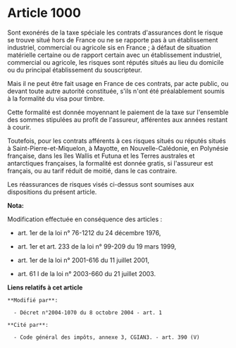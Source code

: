 # Article 1000

Sont exonérés de la taxe spéciale les contrats d'assurances dont le risque se trouve situé hors de France ou ne se rapporte
pas à un établissement industriel, commercial ou agricole sis en France ; à défaut de situation matérielle certaine ou de
rapport certain avec un établissement industriel, commercial ou agricole, les risques sont réputés situés au lieu du domicile
ou du principal établissement du souscripteur.

Mais il ne peut être fait usage en France de ces contrats, par acte public, ou devant toute autre autorité constituée, s'ils
n'ont été préalablement soumis à la formalité du visa pour timbre.

Cette formalité est donnée moyennant le paiement de la taxe sur l'ensemble des sommes stipulées au profit de l'assureur,
afférentes aux années restant à courir.

Toutefois, pour les contrats afférents à ces risques situés ou réputés situés à Saint-Pierre-et-Miquelon, à Mayotte, en
Nouvelle-Calédonie, en Polynésie française, dans les îles Wallis et Futuna et les Terres australes et antarctiques
françaises, la formalité est donnée gratis, si l'assureur est français, ou au tarif réduit de moitié, dans le cas contraire.

Les réassurances de risques visés ci-dessus sont soumises aux dispositions du présent article.

**Nota:**

Modification effectuée en conséquence des articles :

- art. 1er de la loi n° 76-1212 du 24 décembre 1976, 

- art. 1er et art. 233 de la loi n° 99-209 du 19 mars 1999, 

- art. 1er de la loi n° 2001-616 du 11 juillet 2001,

- art. 61 I de la loi n° 2003-660 du 21 juillet 2003.

**Liens relatifs à cet article**

	**Modifié par**:

	  - Décret n°2004-1070 du 8 octobre 2004 - art. 1

	**Cité par**:

	  - Code général des impôts, annexe 3, CGIAN3. - art. 390 (V)
